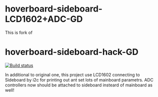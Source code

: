 
# hoverboard-sideboard-LCD1602+ADC-GD

This is fork of 
# hoverboard-sideboard-hack-GD

[![Build status](https://github.com/EFeru/hoverboard-sideboard-hack-GD/actions/workflows/build_on_commit.yml/badge.svg)](https://github.com/EFeru/hoverboard-sideboard-hack-GD/actions/workflows/build_on_commit.yml)

In additional to original one, this project use LCD1602 connecting to Sideboard by i2c for printing out ant set lots of mainboard parametrs.
ADC controllers now should be attached to sideboard insteard of mainboard as well!
